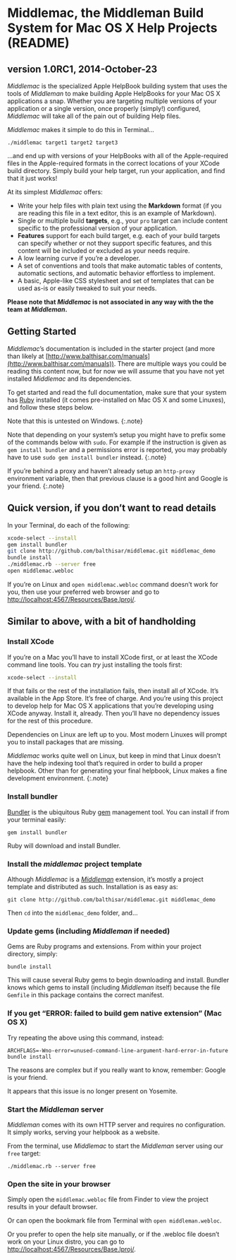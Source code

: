 Middlemac, the Middleman Build System for Mac OS X Help Projects (README)
=========================================================================

version 1.0RC1, 2014-October-23
-------------------------------

_Middlemac_ is the specialized Apple HelpBook building system that uses the
tools of _Middleman_ to make building Apple HelpBooks for your Mac OS X
applications a snap. Whether you are targeting multiple versions of your
application or a single version, once properly (simply!) configured, _Middlemac_
will take all of the pain out of building Help files.

_Middlemac_ makes it simple to do this in Terminal…

`./middlemac target1 target2 target3`

…and end up with versions of your HelpBooks with all of the Apple-required files
in the Apple-required formats in the correct locations of your XCode build
directory. Simply build your help target, run your application, and find that
it just works!

At its simplest _Middlemac_ offers:

- Write your help files with plain text using the **Markdown** format (if you
  are reading this file in a text editor, this is an example of Markdown).
- Single or multiple build **targets**, e.g., your `pro` target can include
  content specific to the professional version of your application.
- **Features** support for each build target, e.g. each of your build targets
  can specify whether or not they support specific features, and this content
  will be included or excluded as your needs require.
- A low learning curve if you’re a developer.
- A set of conventions and tools that make automatic tables of contents,
  automatic sections, and automatic behavior effortless to implement.
- A basic, Apple-like CSS stylesheet and set of templates that can be used as-is
  or easily tweaked to suit your needs.


**Please note that _Middlemac_ is not associated in any way with the the team at
_Middleman_.**  


Getting Started
---------------

_Middlemac_’s documentation is included in the starter project (and more than
likely at [http://www.balthisar.com/manuals](http://www.balthisar.com/manuals)).
There are multiple ways you could be reading this content now, but for now we
will assume that you have not yet installed _Middlemac_ and its dependencies.

To get started and read the full documentation, make sure that your system has
[Ruby](https://www.ruby-lang.org/) installed (it comes pre-installed on Mac OS X
and some Linuxes), and follow these steps below. 

Note that this is untested on Windows.
{:.note}

Note that depending on your system’s setup you might have to prefix some of the
commands below with `sudo`. For example if the instruction is given as
`gem install bundler` and a permissions error is reported, you may probably
have to use `sudo gem install bundler` instead.
{:.note}

If you’re behind a proxy and haven’t already setup an `http-proxy` environment
variable, then that previous clause is a good hint and Google is your friend.
{:.note}


Quick version, if you don’t want to read details
------------------------------------------------

In your Terminal, do each of the following:

~~~ bash
xcode-select --install
gem install bundler
git clone http://github.com/balthisar/middlemac.git middlemac_demo
bundle install
./middlemac.rb --server free
open middlemac.webloc
~~~

If you’re on Linux and `open middlemac.webloc` command doesn’t work for you,
then use your preferred web browser and go to
[http://localhost:4567/Resources/Base.lproj/](http://localhost:4567/Resources/Base.lproj/).


Similar to above, with a bit of handholding
----------------------------------------

### Install XCode

If you’re on a Mac you’ll have to install XCode first, or at least the XCode
command line tools. You can _try_ just installing the tools first:

~~~ bash
xcode-select --install
~~~

If that fails or the rest of the installation fails, then install all of XCode.
It’s available in the App Store. It’s free of charge. And you’re using this
project to develop help for Mac OS X applications that you’re developing using
XCode anyway. Install it, already. Then you’ll have no dependency issues for the
rest of this procedure.

Dependencies on Linux are left up to you. Most modern Linuxes will prompt you to
install packages that are missing.
 
_Middlemac_ works quite well on Linux, but keep in mind that Linux doesn’t have
the help indexing tool that’s required in order to build a proper helpbook.
Other than for generating your final helpbook, Linux makes a fine development
environment.
{:.note} 


### Install bundler

[Bundler](http://bundler.io/) is the ubiquitous Ruby
[gem](http://guides.rubygems.org/what-is-a-gem/) management tool. You can
install if from your terminal easily:

`gem install bundler`

Ruby will download and install Bundler.


### Install the _middlemac_ project template

Although _Middlemac_ is a [_Middleman_](http://middlemanapp.com) extension, it’s
mostly a project template and distributed as such. Installation is as easy as:

`git clone http://github.com/balthisar/middlemac.git middlemac_demo`

Then `cd` into the `middlemac_demo` folder, and…


### Update gems (including _Middleman_ if needed)

Gems are Ruby programs and extensions. From within your project directory,
simply:

`bundle install`

This will cause several Ruby gems to begin downloading and install. Bundler
knows which gems to install (including _Middleman_ itself) because the file
`Gemfile` in this package contains the correct manifest.


### If you get “ERROR: failed to build gem native extension” (Mac OS X)

Try repeating the above using this command, instead:

`ARCHFLAGS=-Wno-error=unused-command-line-argument-hard-error-in-future bundle install`

The reasons are complex but if you really want to know, remember: Google is your
friend.

It appears that this issue is no longer present on Yosemite.


### Start the _Middleman_ server

_Middleman_ comes with its own HTTP server and requires no configuration. It
simply works, serving your helpbook as a website.

From the terminal, use _Middlemac_ to start the _Middleman_ server using our
`free` target:

`./middlemac.rb --server free`


### Open the site in your browser

Simply open the `middlemac.webloc` file from Finder to view the project results
in your default browser.

Or can open the bookmark file from Terminal with `open middleman.webloc`.

Or you prefer to open the help site manually, or if the .webloc file doesn’t
work on your Linux distro, you can go to
[http://localhost:4567/Resources/Base.lproj/](http://localhost:4567/Resources/Base.lproj/).

